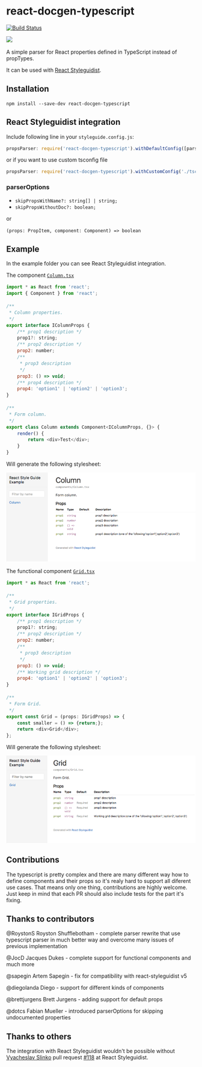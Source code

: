 # react-docgen-typescript

[![Build Status](https://travis-ci.org/styleguidist/react-docgen-typescript.svg)](https://travis-ci.org/styleguidist/react-docgen-typescript)

![](https://nodei.co/npm/react-docgen-typescript.png?downloadRank=true&downloads=true)

A simple parser for React properties defined in TypeScript instead of propTypes. 

It can be used with [React Styleguidist](https://github.com/styleguidist/react-styleguidist).

## Installation 

```
npm install --save-dev react-docgen-typescript
```

## React Styleguidist integration

Include following line in your `styleguide.config.js`:

```javascript
propsParser: require('react-docgen-typescript').withDefaultConfig([parserOptions]).parse
```

or if you want to use custom tsconfig file

```javascript
propsParser: require('react-docgen-typescript').withCustomConfig('./tsconfig.json', [parserOptions]).parse
```

### parserOptions
- `skipPropsWithName?: string[] | string;`
- `skipPropsWithoutDoc?: boolean;`

or

`(props: PropItem, component: Component) => boolean`

## Example

In the example folder you can see React Styleguidist integration.

The component [`Column.tsx`](./examples/react-styleguidist-example/components/Column.tsx)

```javascript
import * as React from 'react';
import { Component } from 'react';

/**
 * Column properties.
 */
export interface IColumnProps {
    /** prop1 description */
    prop1?: string;
    /** prop2 description */
    prop2: number;
    /** 
     * prop3 description 
     */
    prop3: () => void;
    /** prop4 description */
    prop4: 'option1' | 'option2' | 'option3';
}

/**
 * Form column.
 */
export class Column extends Component<IColumnProps, {}> {
    render() {
        return <div>Test</div>;
    }
}
```

Will generate the following stylesheet:

![Stylesheet example](./stylesheet-example-column.png "Stylesheet example")

The functional component [`Grid.tsx`](./examples/react-styleguidist-example/components/Grid.tsx)

```javascript
import * as React from 'react';

/**
 * Grid properties.
 */
export interface IGridProps {
    /** prop1 description */
    prop1?: string;
    /** prop2 description */
    prop2: number;
    /**
     * prop3 description
     */
    prop3: () => void;
    /** Working grid description */
    prop4: 'option1' | 'option2' | 'option3';
}

/**
 * Form Grid.
 */
export const Grid = (props: IGridProps) => {
    const smaller = () => {return;};
    return <div>Grid</div>;
};
```

Will generate the following stylesheet:

![Stylesheet example](./stylesheet-example-grid.png "Stylesheet example")

## Contributions
The typescript is pretty complex and there are many different way how 
to define components and their props so it's realy hard to support all 
diferent use cases. That means only one thing, contributions are highly 
welcome. Just keep in mind that each PR should also include tests for 
the part it's fixing.

## Thanks to contributors

@RoystonS Royston Shufflebotham - complete parser rewrite that use typescript parser in much better way and overcome many issues of previous implementation

@JocD Jacques Dukes - complete support for functional components and much more

@sapegin Artem Sapegin - fix for compatibility with react-styleguidist v5

@diegolanda Diego - support for different kinds of components

@brettjurgens Brett Jurgens - adding support for default props

@dotcs Fabian Mueller - introduced parserOptions for skipping undocumented properties

## Thanks to others

The integration with React Styleguidist wouldn't be possible without [Vyacheslav Slinko](https://github.com/vslinko) pull request [#118](https://github.com/styleguidist/react-styleguidist/pull/118) at React Styleguidist.
